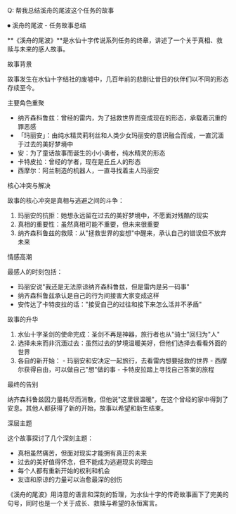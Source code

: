 Q: 帮我总结溪舟的尾波这个任务的故事

⏺ 溪舟的尾波 - 任务故事总结

  **《溪舟的尾波》**是水仙十字传说系列任务的终章，讲述了一个关于真相、救赎与未来的感人故事。

  故事背景

  故事发生在水仙十字结社的废墟中，几百年前的悲剧让昔日的伙伴们以不同的形态存续至今。

  主要角色重聚

  - 纳齐森科鲁兹：曾经的雷内，为了拯救世界而变成现在的形态，承载着沉重的罪恶感
  - 「玛丽安」：由纯水精灵莉利丝和人类少女玛丽安的意识融合而成，一直沉湎于过去的美好梦境中
  - 安：为了童话故事而诞生的小小勇者，纯水精灵的形态
  - 卡特皮拉：曾经的学者，现在是丘丘人的形态
  - 西摩尔：阿兰制造的机器人，一直寻找着主人玛丽安

  核心冲突与解决

  故事的核心冲突是真相与逃避之间的斗争：

  1. 玛丽安的抗拒：她想永远留在过去的美好梦境中，不愿面对残酷的现实
  2. 真相的重要性：虽然真相可能不重要，但未来很重要
  3. 纳齐森科鲁兹的救赎：从"拯救世界的妄想"中醒来，承认自己的错误但不放弃未来

  情感高潮

  最感人的时刻包括：
  - 玛丽安说"我还是无法原谅纳齐森科鲁兹，但是雷内是另一码事"
  - 纳齐森科鲁兹承认是自己的行为间接害大家变成这样
  - 安传达了卡特皮拉的话："接受自己的过往和接下来怎么活并不矛盾"

  故事的升华

  1. 水仙十字圣剑的使命完成：圣剑不再是神器，旅行者也从"骑士"回归为"人"
  2. 选择未来而非沉湎过去：虽然过去的梦境温暖美好，但他们选择去看看外面的世界
  3. 各自的新开始：
    - 玛丽安和安决定一起旅行，去看雷内想要拯救的世界
    - 西摩尔获得自由，可以做自己"想"做的事
    - 卡特皮拉踏上寻找自己答案的旅程

  最终的告别

  纳齐森科鲁兹因力量耗尽而消散，但他说"这里很温暖"，在这个曾经的家中得到了安息。其他人都获得了新的开始，故事以希望和新生结束。

  深层主题

  这个故事探讨了几个深刻主题：
  - 真相虽然痛苦，但面对现实才能拥有真正的未来
  - 过去的美好值得怀念，但不能成为逃避现实的理由
  - 每个人都有重新开始的权利和机会
  - 友谊和原谅的力量可以治愈最深的创伤

  《溪舟的尾波》用诗意的语言和深刻的哲理，为水仙十字的传奇故事画下了完美的句号，同时也是一个关于成长、救赎与希望的永恒寓言。
